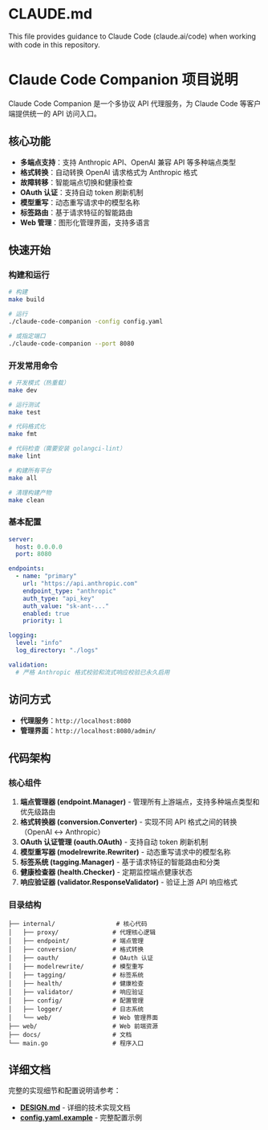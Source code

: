# CLAUDE.md

This file provides guidance to Claude Code (claude.ai/code) when working with code in this repository.

# Claude Code Companion 项目说明

Claude Code Companion 是一个多协议 API 代理服务，为 Claude Code 等客户端提供统一的 API 访问入口。

## 核心功能

- **多端点支持**：支持 Anthropic API、OpenAI 兼容 API 等多种端点类型
- **格式转换**：自动转换 OpenAI 请求格式为 Anthropic 格式
- **故障转移**：智能端点切换和健康检查
- **OAuth 认证**：支持自动 token 刷新机制
- **模型重写**：动态重写请求中的模型名称
- **标签路由**：基于请求特征的智能路由
- **Web 管理**：图形化管理界面，支持多语言

## 快速开始

### 构建和运行

```bash
# 构建
make build

# 运行
./claude-code-companion -config config.yaml

# 或指定端口
./claude-code-companion --port 8080
```

### 开发常用命令

```bash
# 开发模式（热重载）
make dev

# 运行测试
make test

# 代码格式化
make fmt

# 代码检查（需要安装 golangci-lint）
make lint

# 构建所有平台
make all

# 清理构建产物
make clean
```

### 基本配置

```yaml
server:
  host: 0.0.0.0
  port: 8080

endpoints:
  - name: "primary"
    url: "https://api.anthropic.com"
    endpoint_type: "anthropic"
    auth_type: "api_key"
    auth_value: "sk-ant-..."
    enabled: true
    priority: 1

logging:
  level: "info"
  log_directory: "./logs"

validation:
  # 严格 Anthropic 格式校验和流式响应校验已永久启用
```

## 访问方式

- **代理服务**：`http://localhost:8080`
- **管理界面**：`http://localhost:8080/admin/`

## 代码架构

### 核心组件

1. **端点管理器 (endpoint.Manager)** - 管理所有上游端点，支持多种端点类型和优先级路由
2. **格式转换器 (conversion.Converter)** - 实现不同 API 格式之间的转换（OpenAI ↔ Anthropic）
3. **OAuth 认证管理 (oauth.OAuth)** - 支持自动 token 刷新机制
4. **模型重写器 (modelrewrite.Rewriter)** - 动态重写请求中的模型名称
5. **标签系统 (tagging.Manager)** - 基于请求特征的智能路由和分类
6. **健康检查器 (health.Checker)** - 定期监控端点健康状态
7. **响应验证器 (validator.ResponseValidator)** - 验证上游 API 响应格式

### 目录结构

```
├── internal/                 # 核心代码
│   ├── proxy/               # 代理核心逻辑
│   ├── endpoint/            # 端点管理
│   ├── conversion/          # 格式转换
│   ├── oauth/               # OAuth 认证
│   ├── modelrewrite/        # 模型重写
│   ├── tagging/             # 标签系统
│   ├── health/              # 健康检查
│   ├── validator/           # 响应验证
│   ├── config/              # 配置管理
│   ├── logger/              # 日志系统
│   └── web/                 # Web 管理界面
├── web/                     # Web 前端资源
├── docs/                    # 文档
└── main.go                  # 程序入口
```

## 详细文档

完整的实现细节和配置说明请参考：

- **[DESIGN.md](./docs/DESIGN.md)** - 详细的技术实现文档
- **[config.yaml.example](./config.yaml.example)** - 完整配置示例